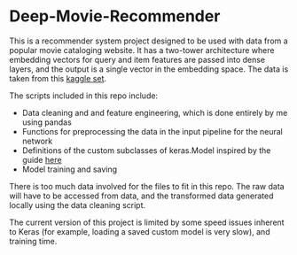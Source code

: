 # Deep-Movie-Recommender

This is a recommender system project designed to be used with data from a popular movie cataloging website. It has a two-tower architecture where embedding vectors for query and item features are passed into dense layers, and the output is a single vector in the embedding space. The data is taken from this [kaggle set](https://www.kaggle.com/datasets/samlearner/letterboxd-movie-ratings-data?select=ratings_export.csv).

The scripts included in this repo include:
- Data cleaning and and feature engineering, which is done entirely by me using pandas
- Functions for preprocessing the data in the input pipeline for the neural network
- Definitions of the custom subclasses of keras.Model inspired by the guide [here](https://keras.io/keras_rs/examples/deep_recommender/)
- Model training and saving

There is too much data involved for the files to fit in this repo. The raw data will have to be accessed from data, and the transformed data generated locally using the data cleaning script.

The current version of this project is limited by some speed issues inherent to Keras (for example, loading a saved custom model is very slow), and training time.
